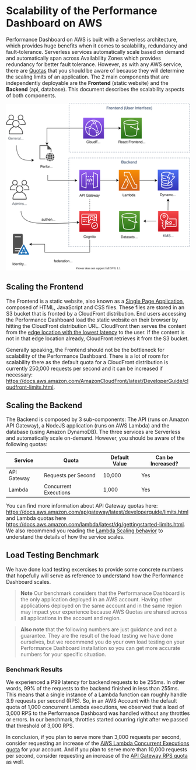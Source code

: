# Scalability of the Performance Dashboard on AWS

Performance Dashboard on AWS is built with a Serverless architecture, which provides huge benefits when it comes to scalability, redundancy and fault-tolerance. Serverless services automatically scale based on demand and automatically span across Availability Zones which provides redundancy for better fault tolerance. However, as with any AWS service, there are [Quotas](https://docs.aws.amazon.com/general/latest/gr/aws_service_limits.html) that you should be aware of because they will determine the scaling limits of an application. The 2 main components that are independently deployable are the **Frontend** (static website) and the **Backend** (api, database). This document describes the scalability aspects of both components.

![arch](./images/architecture.svg)

## Scaling the Frontend

The Frontend is a static website, also known as a [Single Page Application](https://developer.mozilla.org/en-US/docs/Glossary/SPA), composed of HTML, JavaScript and CSS files. These files are stored in an S3 bucket that is fronted by a CloudFront distribution. End users accessing the Performance Dashboard load the static website on their browser by hitting the CloudFront distribution URL. CloudFront then serves the content from the [edge location with the lowest latency](https://docs.aws.amazon.com/AmazonCloudFront/latest/DeveloperGuide/HowCloudFrontWorks.html) to the user. If the content is not in that edge location already, CloudFront retrieves it from the S3 bucket.

Generally speaking, the Frontend should not be the bottleneck for scalability of the Performance Dashboard. There is a lot of room for scalability there as the default quota for a CloudFront distribution is currently 250,000 requests per second and it can be increased if necessary: https://docs.aws.amazon.com/AmazonCloudFront/latest/DeveloperGuide/cloudfront-limits.html.

## Scaling the Backend

The Backend is composed by 3 sub-components: The API (runs on Amazon API Gateway), a NodeJS application (runs on AWS Lambda) and the database (using Amazon DynamoDB). The three services are Serverless and automatically scale on-demand. However, you should be aware of the following quotas:

| Service     | Quota                 | Default Value | Can be Increased? |
| ----------- | --------------------- | ------------- | ----------------- |
| API Gateway | Requests per Second   | 10,000        | Yes               |
| Lambda      | Concurrent Executions | 1,000         | Yes               |

You can find more information about API Gateway quotas here: https://docs.aws.amazon.com/apigateway/latest/developerguide/limits.html and Lambda quotas here https://docs.aws.amazon.com/lambda/latest/dg/gettingstarted-limits.html. We also recommend you reading the [Lambda Scaling behavior](https://docs.aws.amazon.com/lambda/latest/dg/invocation-scaling.html) to understand the details of how the service scales.

## Load Testing Benchmark

We have done load testing excercises to provide some concrete numbers that hopefully will serve as reference to understand how the Performance Dashboard scales.

> **Note** Our benchmark considers that the Performanace Dashboard is the only application deployed in an AWS account. Having other applications deployed on the same account and in the same region may impact your experience because AWS Quotas are shared across all applications in the account and region.

> **Also note** that the following numbers are just guidance and not a guarantee. They are the result of the load testing we have done ourselves, but we recommend you do your own load testing on your Performance Dashboard installation so you can get more accurate numbers for your specific situation.

### Benchmark Results

We experienced a P99 latency for backend requests to be 255ms. In other words, 99% of the requests to the backend finished in less than 255ms. This means that a single instance of a Lambda function can roughly handle 3.9 requests per second (RPS). So, in an AWS Account with the default quota of 1,000 concurrent Lambda executions, we observed that a load of 3,000 RPS to the Performance Dashboard was handled without any throttles or errors. In our benchmark, throttles started ocurring right after we passed that threshold of 3,000 RPS.

In conclusion, if you plan to serve more than 3,000 requests per second, consider requesting an increase of the [AWS Lambda Concurrent Executions quota](https://docs.aws.amazon.com/lambda/latest/dg/gettingstarted-limits.html) for your account. And if you plan to serve more than 10,000 requests per second, consider requesting an increase of the [API Gateway RPS quota](https://docs.aws.amazon.com/apigateway/latest/developerguide/limits.html) as well.
